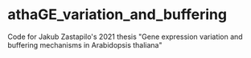 # athaGE_variation_and_buffering
Code for Jakub Zastapilo's 2021 thesis "Gene expression variation and buffering mechanisms in Arabidopsis thaliana"
